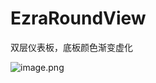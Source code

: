# EzraRoundView
双层仪表板，底板颜色渐变虚化


![image.png](http://upload-images.jianshu.io/upload_images/1724876-4cc4086efb7eb404.png?imageMogr2/auto-orient/strip%7CimageView2/2/w/1240)
